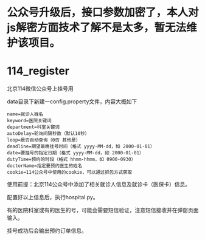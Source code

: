 # 公众号升级后，接口参数加密了，本人对js解密方面技术了解不是太多，暂无法维护该项目。



# 114_register
北京114微信公众号上挂号用

data目录下新建一config.property文件，内容大概如下
```
name=就诊人姓名
keyword=医院关键词
department=科室关键词
autoDelay=轮询间隔秒数（默认10秒）
loop=是否自动查询（0否 其他是）
deadline=期望最晚挂号时间（格式 yyyy-MM-dd，如 2000-01-01）
date=要挂号的指定日期（格式 yyyy-MM-dd，如 2000-01-01）
dutyTime=预约的时段（格式 hhmm-hhmm，如 0900-0930）
doctorName=指定要预约医生的姓名
cookie=114公众号中使用的cookie，可以通过抓包方式获取
```

使用前提：北京114公众号中添加了相关就诊人信息及就诊卡（医保卡）信息。

配置好以上信息后，执行hospital.py。

有的医院科室或有的医生的号，可能会需要短信验证，注意短信接收并在弹窗页面输入。

挂号成功后会输出预约订单信息。
